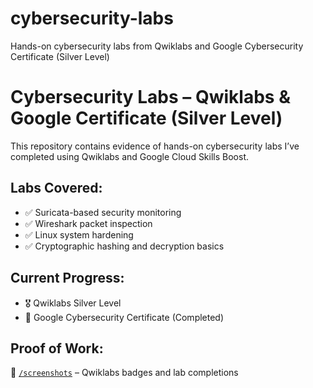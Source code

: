 # cybersecurity-labs
Hands-on cybersecurity labs from Qwiklabs and Google Cybersecurity Certificate (Silver Level)
# Cybersecurity Labs – Qwiklabs & Google Certificate (Silver Level)

This repository contains evidence of hands-on cybersecurity labs I’ve completed using Qwiklabs and Google Cloud Skills Boost.

## Labs Covered:
- ✅ Suricata-based security monitoring
- ✅ Wireshark packet inspection
- ✅ Linux system hardening
- ✅ Cryptographic hashing and decryption basics

## Current Progress:
- 🎖️ Qwiklabs Silver Level
- 🧾 Google Cybersecurity Certificate (Completed)

## Proof of Work:
📁 [`/screenshots`](screenshots/) – Qwiklabs badges and lab completions  


